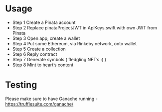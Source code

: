 #  Usage

- Step 1 Create a Pinata account
- Step 2 Replace pinataProjectJWT in ApiKeys.swift with own JWT from Pinata
- Step 3 Open app, create a wallet
- Step 4 Put some Ethereum, via Rinkeby network, onto wallet
- Step 5 Create a collection
- Step 6 Reply contract
- Step 7 Generate symbols ( fledgling NFT’s :) )
- Step 8 Mint to heart’s content

#  Testing

Please make sure to have Ganache running - https://trufflesuite.com/ganache/
